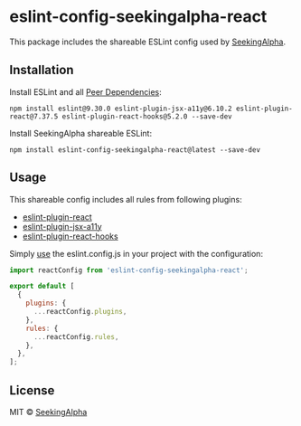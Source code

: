 # eslint-config-seekingalpha-react

This package includes the shareable ESLint config used by [SeekingAlpha](https://seekingalpha.com/).

## Installation

Install ESLint and all [Peer Dependencies](https://nodejs.org/en/blog/npm/peer-dependencies/):

    npm install eslint@9.30.0 eslint-plugin-jsx-a11y@6.10.2 eslint-plugin-react@7.37.5 eslint-plugin-react-hooks@5.2.0 --save-dev

Install SeekingAlpha shareable ESLint:

    npm install eslint-config-seekingalpha-react@latest --save-dev

## Usage

This shareable config includes all rules from following plugins:

- [eslint-plugin-react](https://github.com/yannickcr/eslint-plugin-react)
- [eslint-plugin-jsx-a11y](https://github.com/evcohen/eslint-plugin-jsx-a11y)
- [eslint-plugin-react-hooks](https://www.npmjs.com/package/eslint-plugin-react-hooks)

Simply [use](https://eslint.org/docs/latest/extend/shareable-configs) the eslint.config.js in your project with the configuration:

```javascript
import reactConfig from 'eslint-config-seekingalpha-react';

export default [
  {
    plugins: {
      ...reactConfig.plugins,
    },
    rules: {
      ...reactConfig.rules,
    },
  },
];
```

## License

MIT © [SeekingAlpha](https://seekingalpha.com/)
